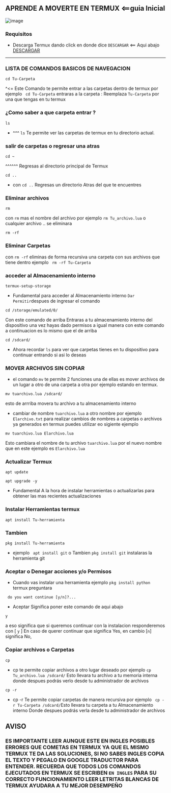 ## APRENDE A MOVERTE EN TERMUX <==guia Inicial

![image](https://cdn.discordapp.com/attachments/1120450661050499083/1166656601738973244/Picsart_23-10-25_00-25-18-632.jpg?ex=654b48a1&is=6538d3a1&hm=075a358a39837d5b347770bc24821abbfa057e657db6d6d9d566fa9b3bf4e56b&)

### Requisitos
* Descarga Termux dando click en donde dice `DESCARGAR` <== Aqui abajo
[DESCARGAR](https://f-droid.org/repo/com.termux_118.apk)
________________________________________________________________________

### LISTA DE COMANDOS BASICOS DE NAVEGACION

```
cd Tu-Carpeta
```
^<= Este Comando te permite entrar a las carpetas dentro de termux
por ejemplo ` cd Tu-Carpeta` entraras a la carpeta : Reemplaza `Tu-Carpeta` por una que tengas en tu termux

### ¿Como saber a que carpeta entrar ?

```
ls
```
* ^^^ `ls` Te permite ver las carpetas de termux en tu directorio actual.

### salir de carpetas o regresar una atras 

```
cd ~
```
^^^^^^ Regresas al directorio principal de Termux 

```
cd ..
```
* con `cd ..` Regresas un directorio Atras del que te encuentres 

### Eliminar archivos

```
rm
```
con `rm` mas el nombre del archivo por ejemplo `rm Tu_archivo.lua` o cualquier archivo .. se eliminara

```
rm -rf 
```
### Eliminar Carpetas
con `rm -rf` eliminas de forma recursiva una carpeta con sus archivos que tiene dentro
ejemplo ` rm -rf Tu-Carpeta`

### acceder al Almacenamiento interno

```
termux-setup-storage
```
* Fundamental para acceder al Almacenamiento interno `Dar Permitir`despues de ingresar el comando
```
cd /storage/emulated/0/
```
Con este comando de arriba Entraras a tu almacenamiento interno del dispositivo una vez hayas dado permisos 
a igual manera con este comando a continuacion es lo mismo que el de arriba
```
cd /sdcard/
```
* Ahora recordar `ls` para ver que carpetas tienes en tu dispositivo para continuar entrando si asi lo deseas 

### MOVER ARCHIVOS SIN COPIAR
* el comando `mv` te permite 2 funciones una de ellas es mover archivos de un lugar a otro de una carpeta a otra por ejemplo
estando en termux.
```
mv tuarchivo.lua /sdcard/
```
esto de arrriba movera tu archivo a tu almacenamiento interno 
* cambiar de nombre `tuarchivo.lua` a otro nombre por ejemplo `Elarchivo.txt`
para realizar cambios de nombres a carpetas o archivos ya generados en termux puedes utilizar eo sigiente ejemplo
```
mv tuarchivo.lua Elarchivo.lua
```
Esto cambiara el nombre de tu archivo `tuarchivo.lua` por el nuevo nombre que en este ejemplo es `Elarchivo.lua`

### Actualizar Termux
```
apt update
```
```
apt upgrade -y
```
* Fundamental A la hora de instalar herramientas o actualizarlas para obtener las mas recientes actualizaciones
### Instalar Herramientas termux 

```
apt install Tu-herramienta
```
### Tambien 
```
pkg install Tu-herramienta
```
* ejemplo ` apt install git` o Tambien `pkg install git` instalaras la herramienta git

### Aceptar o Denegar acciones y/o Permisos

* Cuando vas instalar una herramienta ejemplo `pkg install python` termux preguntara

` do you want continue [y/n]?...`
* Aceptar Significa poner este comando de aqui abajo
```
y
```

a eso significa que si queremos continuar con la instalacion 
responderemos con [ `y` ] En caso de querer continuar
que significa Yes, en cambio [`n`] significa No, 

### Copiar archivos o Carpetas 

```
cp
```
* cp  te permite copiar archivos a otro lugar deseado por ejemplo `cp Tu_archivo.lua /sdcard/` Esto llevara tu archivo a tu memoria interna donde despues podrás verlo desde tu administrador de archivos 
```
cp -r
```
* cp -r  Te permite copiar carpetas de manera recursiva por ejemplo ` cp -r Tu-Carpeta /sdcard/`Esto llevara tu carpeta a tu Almacenamiento interno Donde despues podrás verla desde tu administrador de archivos

## AVISO
### ES IMPORTANTE LEER AUNQUE ESTE EN INGLES POSIBLES ERRORES QUE COMETAS EN TERMUX YA QUE EL MISMO TERMUX TE DA LAS SOLUCIONES, SI NO SABES INGLES COPIA EL TEXTO Y PEGALO EN GOOGLE TRADUCTOR PARA ENTENDER. RECUERDA QUE TODOS LOS COMANDOS EJECUTADOS EN TERMUX SE ESCRIBEN `EN INGLES` PARA SU CORRECTO FUNCIONAMIENTO LEER LETRITAS BLANCAS DE TERMUX AYUDARA A TU MEJOR DESEMPEÑO




